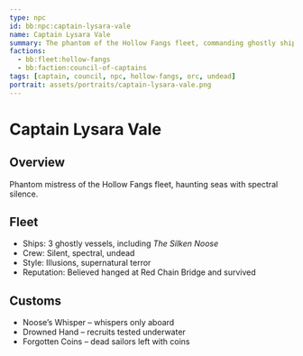 ```yaml
---
type: npc
id: bb:npc:captain-lysara-vale
name: Captain Lysara Vale
summary: The phantom of the Hollow Fangs fleet, commanding ghostly ships through mist and whispers.
factions:
  - bb:fleet:hollow-fangs
  - bb:faction:council-of-captains
tags: [captain, council, npc, hollow-fangs, orc, undead]
portrait: assets/portraits/captain-lysara-vale.png
---
```

# Captain Lysara Vale

## Overview
Phantom mistress of the Hollow Fangs fleet, haunting seas with spectral silence.

## Fleet
- Ships: 3 ghostly vessels, including *The Silken Noose*  
- Crew: Silent, spectral, undead  
- Style: Illusions, supernatural terror  
- Reputation: Believed hanged at Red Chain Bridge and survived  

## Customs
- Noose’s Whisper – whispers only aboard  
- Drowned Hand – recruits tested underwater  
- Forgotten Coins – dead sailors left with coins
